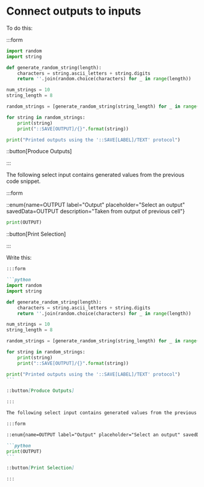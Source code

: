 # Connect outputs to inputs

To do this:

:::form

```python
import random
import string

def generate_random_string(length):
    characters = string.ascii_letters + string.digits
    return ''.join(random.choice(characters) for _ in range(length))

num_strings = 10
string_length = 8

random_strings = [generate_random_string(string_length) for _ in range(num_strings)]

for string in random_strings:
    print(string)
    print("::SAVE[OUTPUT]/{}".format(string))

print("Printed outputs using the '::SAVE[LABEL]/TEXT' protocol")
```

::button[Produce Outputs]

:::

The following select input contains generated values from the previous code snippet.

:::form

::enum{name=OUTPUT label="Output" placeholder="Select an output" savedData=OUTPUT description="Taken from output of previous cell"}

```python
print(OUTPUT)
```

::button[Print Selection]

:::

Write this:

````markdown
:::form

```python
import random
import string

def generate_random_string(length):
    characters = string.ascii_letters + string.digits
    return ''.join(random.choice(characters) for _ in range(length))

num_strings = 10
string_length = 8

random_strings = [generate_random_string(string_length) for _ in range(num_strings)]

for string in random_strings:
    print(string)
    print("::SAVE[OUTPUT]/{}".format(string))

print("Printed outputs using the '::SAVE[LABEL]/TEXT' protocol")
```

::button[Produce Outputs]

:::

The following select input contains generated values from the previous code snippet.

:::form

::enum{name=OUTPUT label="Output" placeholder="Select an output" savedData=OUTPUT description="Taken from output of previous cell"}

```python
print(OUTPUT)
```

::button[Print Selection]

:::
````
